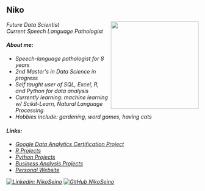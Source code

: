 ## Niko
<img align='right' src="https://i.ibb.co/MPLjDZZ/kenj.png" width="230">
<p><em>Future Data Scientist
</br>Current Speech Language Pathologist</p>

#### About me:
- Speech-language pathologist for 8 years
- 2nd Master's in Data Science in progress
- Self taught user of SQL, Excel, R, and Python for data analysis
- Currently learning: machine learning w/ Scikit-Learn, Natural Language Processing
- Hobbies include: gardening, word games, having cats

#### Links:


- <a href="https://github.com/NikoSeino/Bellabeat-case-study">Google Data Analytics Certification Project </a>
- <a href="https://github.com/NikoSeino/Data-Analysis-in-R">R Projects </a>
- <a href="https://github.com/NikoSeino/Python-mini-projects">Python Projects </a>
- <a href="https://github.com/NikoSeino/Business-Analytics">Business Analysis Projects </a>
- <a href="https://nikoseino.github.io/">Personal Website</a>

[![Linkedin: NikoSeino](https://img.shields.io/badge/-NikoSeino-blue?style=flat-square&logo=Linkedin&logoColor=white&link=https://www.linkedin.com/in/nikoseino/)](https://www.linkedin.com/in/nikoseino/)
[![GitHub NikoSeino](https://img.shields.io/github/followers/NikoSeino?label=follow&style=social)](https://github.com/NikoSeino)

<!---
NikoSeino/NikoSeino is a ✨ special ✨ repository because its `README.md` (this file) appears on your GitHub profile.
You can click the Preview link to take a look at your changes.
--->
